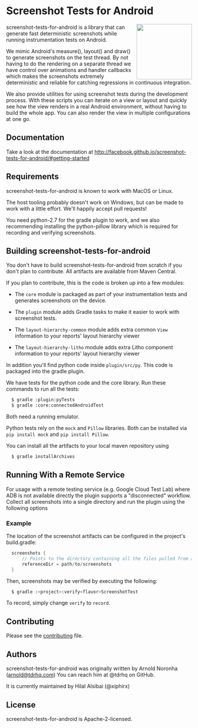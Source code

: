 # Screenshot Tests for Android

<img src="/.github/logo.png" width="150" align="right"/>

screenshot-tests-for-android is a library that can generate fast
deterministic screenshots while running instrumentation tests on
Android.

We mimic Android's measure(), layout() and draw() to generate screenshots
on the test thread. By not having to do the rendering on a separate
thread we have control over animations and handler callbacks which
makes the screenshots extremely deterministic and reliable for catching
regressions in continuous integration.

We also provide utilities for using screenshot tests during the development
process. With these scripts you can iterate on a view or layout and quickly
see how the view renders in a real Android environment, without having to
build the whole app. You can also render the view in multiple configurations
at one go.

## Documentation

Take a look at the documentation at http://facebook.github.io/screenshot-tests-for-android/#getting-started

## Requirements

screenshot-tests-for-android is known to work with MacOS or Linux.

The host tooling probably doesn't work on Windows, but can be made to
work with a little effort. We'll happily accept pull requests!

You need python-2.7 for the gradle plugin to work, and we also
recommending installing the python-pillow library which is required
for recording and verifying screenshots.

## Building screenshot-tests-for-android

You don't have to build screenshot-tests-for-android from scratch if
you don't plan to contribute. All artifacts are available from Maven
Central.

If you plan to contribute, this is the code is broken up into a few modules:

* The `core` module is packaged as part of your instrumentation tests
  and generates screenshots on the device.

* The `plugin` module adds Gradle tasks to make it easier to work
  with screenshot tests.

* The `layout-hierarchy-common` module adds extra common `View` information to your reports' layout hierarchy viewer

* The `layout-hierarchy-litho` module adds extra Litho component information to your reports' layout hierarchy viewer


In addition you'll find python code inside `plugin/src/py`. This code
is packaged into the gradle plugin.

We have tests for the python code and the core library. Run these
commands to run all the tests:

```bash
  $ gradle :plugin:pyTests
  $ gradle :core:connectedAndroidTest
```

Both need a running emulator. 

Python tests rely on the `mock` and `Pillow` libraries. Both can be installed via `pip install mock`
and `pip install Pillow`.

You can install all the artifacts to your local maven repository using

```bash
  $ gradle installArchives
```

## Running With a Remote Service

For usage with a remote testing service (e.g. Google Cloud Test Lab) where ADB is not available directly the plugin supports a "disconnected" 
workflow.  Collect all screenshots into a single directory and run the plugin using the following options

### Example
The location of the screenshot artifacts can be configured in the project's build.gradle:
```groovy
  screenshots {
      // Points to the directory containing all the files pulled from a device
      referenceDir = path/to/screenshots
  }
```

Then, screenshots may be verified by executing the following:
```bash
  $ gradle :<project>:verify<flavor>ScreenshotTest
```

To record, simply change `verify` to `record`.

## Contributing

Please see the [contributing](.github/CONTRIBUTING.md) file.

## Authors

screenshot-tests-for-android was originally written by Arnold Noronha (arnold@tdrhq.com)
You can reach him at @tdrhq on GitHub.

It is currently maintained by Hilal Alsibai (@xiphirx)

## License

screenshot-tests-for-android is Apache-2-licensed.
